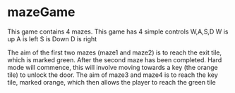 # mazeGame
This game contains 4 mazes.
This game has 4 simple controls W,A,S,D
W is up
A is left
S is Down
D is right

The aim of the first two mazes (maze1 and maze2) is to reach the exit tile, which is marked green. 
After the second maze has been completed. Hard mode will commence, this will involve moving towards a key (the orange tile) to unlock the door.
The aim of maze3 and maze4 is to reach the key tile, marked orange, which then allows the player to reach the green tile
